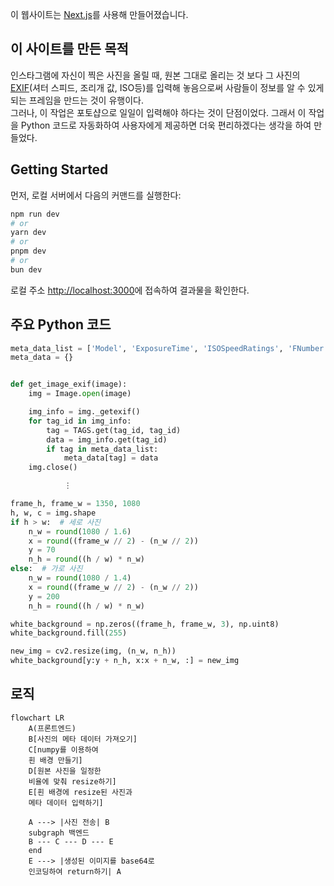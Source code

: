 이 웹사이트는 [Next.js](https://nextjs.org/)를 사용해 만들어졌습니다.

## 이 사이트를 만든 목적

인스타그램에 자신이 찍은 사진을 올릴 때, 원본 그대로 올리는 것 보다 그 사진의 [EXIF](https://namu.wiki/w/EXIF)(셔터 스피드, 조리개 값, ISO등)를 입력해 놓음으로써 사람들이 정보를 알 수 있게 되는 프레임을 만드는 것이 유행이다.  
그러나, 이 작업은 포토샵으로 일일이 입력해야 하다는 것이 단점이었다. 그래서 이 작업을 Python 코드로 자동화하여 사용자에게 제공하면 더욱 편리하겠다는 생각을 하여 만들었다.


## Getting Started

먼저, 로컬 서버에서 다음의 커맨드를 실행한다:

```bash
npm run dev
# or
yarn dev
# or
pnpm dev
# or
bun dev
```

로컬 주소 [http://localhost:3000](http://localhost:3000)에 접속하여 결과물을 확인한다.

## 주요 Python 코드

```python
meta_data_list = ['Model', 'ExposureTime', 'ISOSpeedRatings', 'FNumber']
meta_data = {}


def get_image_exif(image):
    img = Image.open(image)

    img_info = img._getexif()
    for tag_id in img_info:
        tag = TAGS.get(tag_id, tag_id)
        data = img_info.get(tag_id)
        if tag in meta_data_list:
            meta_data[tag] = data
    img.close()

            ⋮

frame_h, frame_w = 1350, 1080
h, w, c = img.shape
if h > w:  # 세로 사진
    n_w = round(1080 / 1.6)
    x = round((frame_w // 2) - (n_w // 2))
    y = 70
    n_h = round((h / w) * n_w)
else:  # 가로 사진
    n_w = round(1080 / 1.4)
    x = round((frame_w // 2) - (n_w // 2))
    y = 200
    n_h = round((h / w) * n_w)

white_background = np.zeros((frame_h, frame_w, 3), np.uint8)
white_background.fill(255)

new_img = cv2.resize(img, (n_w, n_h))
white_background[y:y + n_h, x:x + n_w, :] = new_img
```

## 로직

```mermaid
flowchart LR
    A(프론트엔드)
    B[사진의 메타 데이터 가져오기]
    C[numpy를 이용하여
    흰 배경 만들기]
    D[원본 사진을 일정한 
    비율에 맞춰 resize하기]
    E[흰 배경에 resize된 사진과
    메타 데이터 입력하기]

    A ---> |사진 전송| B
    subgraph 백엔드
    B --- C --- D --- E
    end
    E ---> |생성된 이미지를 base64로 
    인코딩하여 return하기| A
```